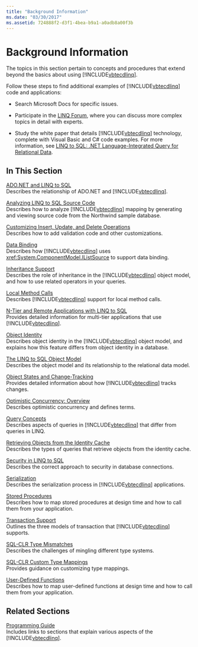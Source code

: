 ```yaml
---
title: "Background Information"
ms.date: "03/30/2017"
ms.assetid: 724888f2-d3f1-4bea-b9a1-a0adb8a00f3b
---
```

# Background Information
The topics in this section pertain to concepts and procedures that extend beyond the basics about using [!INCLUDE[vbtecdlinq](../../../../../../includes/vbtecdlinq-md.md)].  
  
 Follow these steps to find additional examples of [!INCLUDE[vbtecdlinq](../../../../../../includes/vbtecdlinq-md.md)] code and applications:  
  
- Search Microsoft Docs for specific issues.  
  
- Participate in the [LINQ Forum](https://social.msdn.microsoft.com/forums/home?forum=linqtosql), where you can discuss more complex topics in detail with experts.  
  
- Study the white paper that details [!INCLUDE[vbtecdlinq](../../../../../../includes/vbtecdlinq-md.md)] technology, complete with Visual Basic and C# code examples. For more information, see [LINQ to SQL: .NET Language-Integrated Query for Relational Data](/previous-versions/dotnet/articles/bb425822(v=msdn.10)).  
  
## In This Section  
 [ADO.NET and LINQ to SQL](ado-net-and-linq-to-sql.md)  
 Describes the relationship of ADO.NET and [!INCLUDE[vbtecdlinq](../../../../../../includes/vbtecdlinq-md.md)].  
  
 [Analyzing LINQ to SQL Source Code](analyzing-linq-to-sql-source-code.md)  
 Describes how to analyze [!INCLUDE[vbtecdlinq](../../../../../../includes/vbtecdlinq-md.md)] mapping by generating and viewing source code from the Northwind sample database.  
  
 [Customizing Insert, Update, and Delete Operations](customizing-insert-update-and-delete-operations.md)  
 Describes how to add validation code and other customizations.  
  
 [Data Binding](data-binding.md)  
 Describes how [!INCLUDE[vbtecdlinq](../../../../../../includes/vbtecdlinq-md.md)] uses <xref:System.ComponentModel.IListSource> to support data binding.  
  
 [Inheritance Support](inheritance-support.md)  
 Describes the role of inheritance in the [!INCLUDE[vbtecdlinq](../../../../../../includes/vbtecdlinq-md.md)] object model, and how to use related operators in your queries.  
  
 [Local Method Calls](local-method-calls.md)  
 Describes [!INCLUDE[vbtecdlinq](../../../../../../includes/vbtecdlinq-md.md)] support for local method calls.  
  
 [N-Tier and Remote Applications with LINQ to SQL](n-tier-and-remote-applications-with-linq-to-sql.md)  
 Provides detailed information for multi-tier applications that use [!INCLUDE[vbtecdlinq](../../../../../../includes/vbtecdlinq-md.md)].  
  
 [Object Identity](object-identity.md)  
 Describes object identity in the [!INCLUDE[vbtecdlinq](../../../../../../includes/vbtecdlinq-md.md)] object model, and explains how this feature differs from object identity in a database.  
  
 [The LINQ to SQL Object Model](the-linq-to-sql-object-model.md)  
 Describes the object model and its relationship to the relational data model.  
  
 [Object States and Change-Tracking](object-states-and-change-tracking.md)  
 Provides detailed information about how [!INCLUDE[vbtecdlinq](../../../../../../includes/vbtecdlinq-md.md)] tracks changes.  
  
 [Optimistic Concurrency: Overview](optimistic-concurrency-overview.md)  
 Describes optimistic concurrency and defines terms.  
  
 [Query Concepts](query-concepts.md)  
 Describes aspects of queries in [!INCLUDE[vbtecdlinq](../../../../../../includes/vbtecdlinq-md.md)] that differ from queries in LINQ.  
  
 [Retrieving Objects from the Identity Cache](retrieving-objects-from-the-identity-cache.md)  
 Describes the types of queries that retrieve objects from the identity cache.  
  
 [Security in LINQ to SQL](security-in-linq-to-sql.md)  
 Describes the correct approach to security in database connections.  
  
 [Serialization](serialization.md)  
 Describes the serialization process in [!INCLUDE[vbtecdlinq](../../../../../../includes/vbtecdlinq-md.md)] applications.  
  
 [Stored Procedures](stored-procedures.md)  
 Describes how to map stored procedures at design time and how to call them from your application.  
  
 [Transaction Support](transaction-support.md)  
 Outlines the three models of transaction that [!INCLUDE[vbtecdlinq](../../../../../../includes/vbtecdlinq-md.md)] supports.  
  
 [SQL-CLR Type Mismatches](sql-clr-type-mismatches.md)  
 Describes the challenges of mingling different type systems.  
  
 [SQL-CLR Custom Type Mappings](sql-clr-custom-type-mappings.md)  
 Provides guidance on customizing type mappings.  
  
 [User-Defined Functions](user-defined-functions.md)  
 Describes how to map user-defined functions at design time and how to call them from your application.  
  
## Related Sections  
 [Programming Guide](programming-guide.md)  
 Includes links to sections that explain various aspects of the [!INCLUDE[vbtecdlinq](../../../../../../includes/vbtecdlinq-md.md)].

